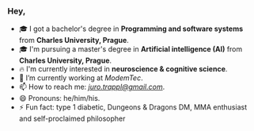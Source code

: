 ### Hey, 

- 🎓 I got a bachelor's degree in **Programming and software systems** from **Charles University, Prague**.
- 🎓 I'm pursuing a master's degree in **Artificial intelligence (AI)** from **Charles University, Prague**.
- 🔥 I'm currently interested in **neuroscience & cognitive science**.
- 🔭 I’m currently working at *ModemTec*.
- 📫 How to reach me: *juro.trappl@gmail.com*.
- 😄 Pronouns: he/him/his.
- ⚡ Fun fact: type 1 diabetic, Dungeons & Dragons DM, MMA enthusiast and self-proclaimed philosopher
